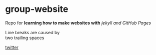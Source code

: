 # group-website
Repo for **learning how to make websites with** *jekyll and GitHub Pages*

Line breaks are caused by   
two trailing spaces


[twitter](https://facebook.com)
